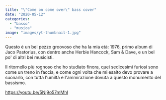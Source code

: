 ```yaml
---
title: "\"Come on come over\" bass cover"
date: "2020-05-12"
categories: 
  - "basso"
  - "musica"
image: "images/yt-thumbnail-1.jpg"
---
```


Questo è un bel pezzo groovoso che ha la mia età: 1976, primo album di Jaco Pastorius, con dentro anche Herbie Hancock, Sam & Dave, e un bel po' di altri bei musicisti.

Il ritornello più rognoso che ho studiato finora, quei sedicesimi furiosi sono come un treno in faccia, e come ogni volta che mi esalto devo provare a suonarlo, con tutta l'umiltà e l'ammirazione dovuta a questo monumento del bassismo.

https://youtu.be/5Nj9o57mMhI
